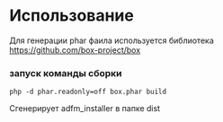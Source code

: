 # Использование

Для генерации phar фаила используется библиотека https://github.com/box-project/box 

### запуск команды сборки

```
php -d phar.readonly=off box.phar build 
```

Сгенерирует adfm_installer в папке dist
